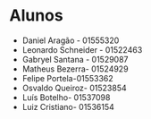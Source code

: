 # Alunos

* Daniel Aragão - 01555320
* Leonardo Schneider - 01522463
* Gabryel Santana - 01529087
* Matheus Bezerra- 01524929
* Felipe Portela-01553362
* Osvaldo Queiroz- 01523854
* Luís Botelho- 01537098
* Luiz Cristiano- 01536154